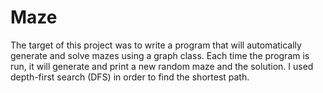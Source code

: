 Maze
====

The target of this project was to write a program that will automatically generate and solve mazes using a 
graph class. Each time the program is run, it will generate and print a new random maze and the 
solution. I used depth-first search (DFS) in order to find the shortest path.
